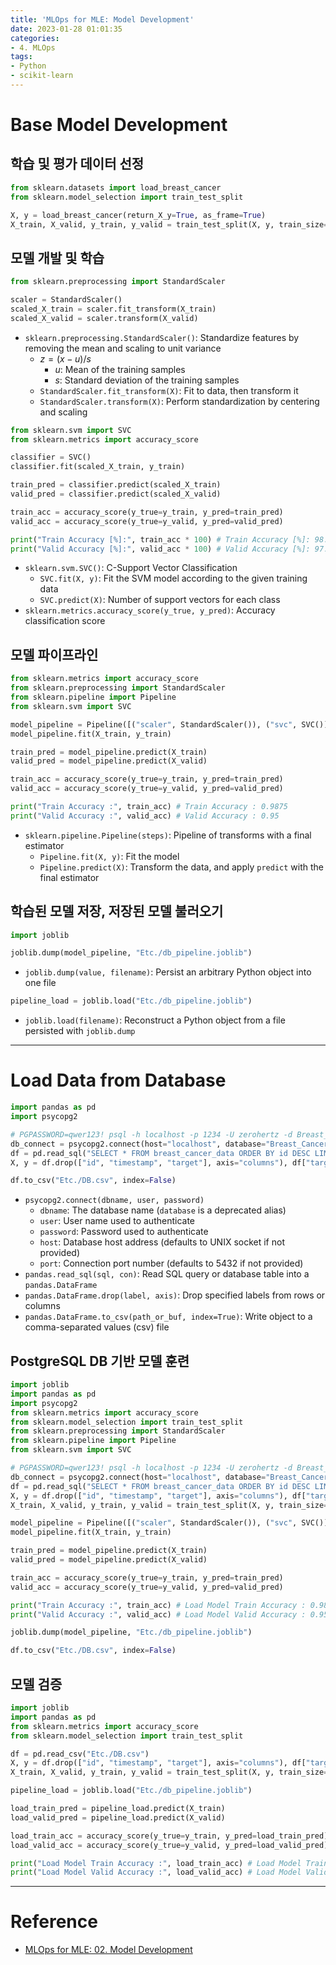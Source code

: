 ```yaml
---
title: 'MLOps for MLE: Model Development'
date: 2023-01-28 01:01:35
categories:
- 4. MLOps
tags:
- Python
- scikit-learn
---
```

# Base Model Development

## 학습 및 평가 데이터 선정

~~~python
from sklearn.datasets import load_breast_cancer
from sklearn.model_selection import train_test_split

X, y = load_breast_cancer(return_X_y=True, as_frame=True)
X_train, X_valid, y_train, y_valid = train_test_split(X, y, train_size=0.8, random_state=2023)
~~~

## 모델 개발 및 학습

~~~python
from sklearn.preprocessing import StandardScaler

scaler = StandardScaler()
scaled_X_train = scaler.fit_transform(X_train)
scaled_X_valid = scaler.transform(X_valid)
~~~

+ `sklearn.preprocessing.StandardScaler()`: Standardize features by removing the mean and scaling to unit variance
  + $z = (x - u) / s$
    + $u$: Mean of the training samples
    + $s$: Standard deviation of the training samples
  + `StandardScaler.fit_transform(X)`: Fit to data, then transform it
  + `StandardScaler.transform(X)`: Perform standardization by centering and scaling

<!-- More -->

~~~python
from sklearn.svm import SVC
from sklearn.metrics import accuracy_score

classifier = SVC()
classifier.fit(scaled_X_train, y_train)

train_pred = classifier.predict(scaled_X_train)
valid_pred = classifier.predict(scaled_X_valid)

train_acc = accuracy_score(y_true=y_train, y_pred=train_pred)
valid_acc = accuracy_score(y_true=y_valid, y_pred=valid_pred)

print("Train Accuracy [%]:", train_acc * 100) # Train Accuracy [%]: 98.24175824175823
print("Valid Accuracy [%]:", valid_acc * 100) # Valid Accuracy [%]: 97.36842105263158
~~~

+ `sklearn.svm.SVC()`: C-Support Vector Classification
  + `SVC.fit(X, y)`: Fit the SVM model according to the given training data
  + `SVC.predict(X)`: Number of support vectors for each class
+ `sklearn.metrics.accuracy_score(y_true, y_pred)`: Accuracy classification score

## 모델 파이프라인

~~~python
from sklearn.metrics import accuracy_score
from sklearn.preprocessing import StandardScaler
from sklearn.pipeline import Pipeline
from sklearn.svm import SVC

model_pipeline = Pipeline([("scaler", StandardScaler()), ("svc", SVC())])
model_pipeline.fit(X_train, y_train)

train_pred = model_pipeline.predict(X_train)
valid_pred = model_pipeline.predict(X_valid)

train_acc = accuracy_score(y_true=y_train, y_pred=train_pred)
valid_acc = accuracy_score(y_true=y_valid, y_pred=valid_pred)

print("Train Accuracy :", train_acc) # Train Accuracy : 0.9875
print("Valid Accuracy :", valid_acc) # Valid Accuracy : 0.95
~~~

+ `sklearn.pipeline.Pipeline(steps)`: Pipeline of transforms with a final estimator
  + `Pipeline.fit(X, y)`: Fit the model
  + `Pipeline.predict(X)`: Transform the data, and apply `predict` with the final estimator

## 학습된 모델 저장, 저장된 모델 불러오기

~~~python
import joblib

joblib.dump(model_pipeline, "Etc./db_pipeline.joblib")
~~~

+ `joblib.dump(value, filename)`: Persist an arbitrary Python object into one file

~~~python
pipeline_load = joblib.load("Etc./db_pipeline.joblib")
~~~

+ `joblib.load(filename)`: Reconstruct a Python object from a file persisted with `joblib.dump`

---

# Load Data from Database

~~~python
import pandas as pd
import psycopg2

# PGPASSWORD=qwer123! psql -h localhost -p 1234 -U zerohertz -d Breast_Cancer
db_connect = psycopg2.connect(host="localhost", database="Breast_Cancer", user="zerohertz", password="qwer123!", port="1234")
df = pd.read_sql("SELECT * FROM breast_cancer_data ORDER BY id DESC LIMIT 100", db_connect)
X, y = df.drop(["id", "timestamp", "target"], axis="columns"), df["target"]

df.to_csv("Etc./DB.csv", index=False)
~~~

+ `psycopg2.connect(dbname, user, password)`
  + `dbname`: The database name (`database` is a deprecated alias)
  + `user`: User name used to authenticate
  + `password`: Password used to authenticate
  + `host`: Database host address (defaults to UNIX socket if not provided)
  + `port`: Connection port number (defaults to 5432 if not provided)
+ `pandas.read_sql(sql, con)`: Read SQL query or database table into a `pandas.DataFrame`
+ `pandas.DataFrame.drop(label, axis)`: Drop specified labels from rows or columns
+ `pandas.DataFrame.to_csv(path_or_buf, index=True)`: Write object to a comma-separated values (csv) file

## PostgreSQL DB 기반 모델 훈련

~~~python
import joblib
import pandas as pd
import psycopg2
from sklearn.metrics import accuracy_score
from sklearn.model_selection import train_test_split
from sklearn.preprocessing import StandardScaler
from sklearn.pipeline import Pipeline
from sklearn.svm import SVC

# PGPASSWORD=qwer123! psql -h localhost -p 1234 -U zerohertz -d Breast_Cancer
db_connect = psycopg2.connect(host="localhost", database="Breast_Cancer", user="zerohertz", password="qwer123!", port="1234")
df = pd.read_sql("SELECT * FROM breast_cancer_data ORDER BY id DESC LIMIT 100", db_connect)
X, y = df.drop(["id", "timestamp", "target"], axis="columns"), df["target"]
X_train, X_valid, y_train, y_valid = train_test_split(X, y, train_size=0.8, random_state=2023)

model_pipeline = Pipeline([("scaler", StandardScaler()), ("svc", SVC())])
model_pipeline.fit(X_train, y_train)

train_pred = model_pipeline.predict(X_train)
valid_pred = model_pipeline.predict(X_valid)

train_acc = accuracy_score(y_true=y_train, y_pred=train_pred)
valid_acc = accuracy_score(y_true=y_valid, y_pred=valid_pred)

print("Train Accuracy :", train_acc) # Load Model Train Accuracy : 0.9875
print("Valid Accuracy :", valid_acc) # Load Model Valid Accuracy : 0.95

joblib.dump(model_pipeline, "Etc./db_pipeline.joblib")

df.to_csv("Etc./DB.csv", index=False)
~~~

## 모델 검증

~~~python
import joblib
import pandas as pd
from sklearn.metrics import accuracy_score
from sklearn.model_selection import train_test_split

df = pd.read_csv("Etc./DB.csv")
X, y = df.drop(["id", "timestamp", "target"], axis="columns"), df["target"]
X_train, X_valid, y_train, y_valid = train_test_split(X, y, train_size=0.8, random_state=2023)

pipeline_load = joblib.load("Etc./db_pipeline.joblib")

load_train_pred = pipeline_load.predict(X_train)
load_valid_pred = pipeline_load.predict(X_valid)

load_train_acc = accuracy_score(y_true=y_train, y_pred=load_train_pred)
load_valid_acc = accuracy_score(y_true=y_valid, y_pred=load_valid_pred)

print("Load Model Train Accuracy :", load_train_acc) # Load Model Train Accuracy : 0.9875
print("Load Model Valid Accuracy :", load_valid_acc) # Load Model Valid Accuracy : 0.95
~~~

---

# Reference

+ [MLOps for MLE: 02. Model Development](https://mlops-for-mle.github.io/tutorial/docs/category/02-model-development)